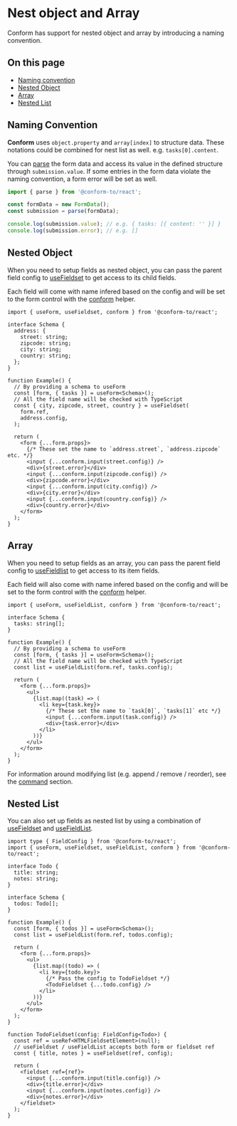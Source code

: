 # Nest object and Array

Conform has support for nested object and array by introducing a naming convention.

<!-- aside -->

## On this page

- [Naming convention](#naming-convention)
- [Nested Object](#nested-object)
- [Array](#array)
- [Nested List](#nested-list)

<!-- /aside -->

## Naming Convention

**Conform** uses `object.property` and `array[index]` to structure data. These notations could be combined for nest list as well. e.g. `tasks[0].content`.

You can [parse](/packages/conform-react/README.md#parse) the form data and access its value in the defined structure through `submission.value`. If some entries in the form data violate the naming convention, a form error will be set as well.

```ts
import { parse } from '@conform-to/react';

const formData = new FormData();
const submission = parse(formData);

console.log(submission.value); // e.g. { tasks: [{ content: '' }] }
console.log(submission.error); // e.g. []
```

## Nested Object

When you need to setup fields as nested object, you can pass the parent field config to [useFieldset](../packages/conform-react/README.md#usefieldset) to get access to its child fields.

Each field will come with name infered based on the config and will be set to the form control with the [conform](../packages/conform-react/README.md#conform) helper.

```tsx
import { useForm, useFieldset, conform } from '@conform-to/react';

interface Schema {
  address: {
    street: string;
    zipcode: string;
    city: string;
    country: string;
  };
}

function Example() {
  // By providing a schema to useForm
  const [form, { tasks }] = useForm<Schema>();
  // All the field name will be checked with TypeScript
  const { city, zipcode, street, country } = useFieldset(
    form.ref,
    address.config,
  );

  return (
    <form {...form.props}>
      {/* These set the name to `address.street`, `address.zipcode` etc. */}
      <input {...conform.input(street.config)} />
      <div>{street.error}</div>
      <input {...conform.input(zipcode.config)} />
      <div>{zipcode.error}</div>
      <input {...conform.input(city.config)} />
      <div>{city.error}</div>
      <input {...conform.input(country.config)} />
      <div>{country.error}</div>
    </form>
  );
}
```

## Array

When you need to setup fields as an array, you can pass the parent field config to [useFieldlist](../packages/conform-react/README.md#usefieldlist) to get access to its item fields.

Each field will also come with name infered based on the config and will be set to the form control with the [conform](../packages/conform-react/README.md#conform) helper.

```tsx
import { useForm, useFieldList, conform } from '@conform-to/react';

interface Schema {
  tasks: string[];
}

function Example() {
  // By providing a schema to useForm
  const [form, { tasks }] = useForm<Schema>();
  // All the field name will be checked with TypeScript
  const list = useFieldList(form.ref, tasks.config);

  return (
    <form {...form.props}>
      <ul>
        {list.map((task) => (
          <li key={task.key}>
            {/* These set the name to `task[0]`, `tasks[1]` etc */}
            <input {...conform.input(task.config)} />
            <div>{task.error}</div>
          </li>
        ))}
      </ul>
    </form>
  );
}
```

For information around modifying list (e.g. append / remove / reorder), see the [command](./command.md) section.

## Nested List

You can also set up fields as nested list by using a combination of [useFieldset](../packages/conform-react/README.md#usefieldset) and [useFieldList](../packages/conform-react/README.md#usefieldlist).

```tsx
import type { FieldConfig } from '@conform-to/react';
import { useForm, useFieldset, useFieldList, conform } from '@conform-to/react';

interface Todo {
  title: string;
  notes: string;
}

interface Schema {
  todos: Todo[];
}

function Example() {
  const [form, { todos }] = useForm<Schema>();
  const list = useFieldList(form.ref, todos.config);

  return (
    <form {...form.props}>
      <ul>
        {list.map((todo) => (
          <li key={todo.key}>
            {/* Pass the config to TodoFieldset */}
            <TodoFieldset {...todo.config} />
          </li>
        ))}
      </ul>
    </form>
  );
}

function TodoFieldset(config: FieldConfig<Todo>) {
  const ref = useRef<HTMLFieldsetElement>(null);
  // useFieldset / useFieldList accepts both form or fieldset ref
  const { title, notes } = useFieldset(ref, config);

  return (
    <fieldset ref={ref}>
      <input {...conform.input(title.config)} />
      <div>{title.error}</div>
      <input {...conform.input(notes.config)} />
      <div>{notes.error}</div>
    </fieldset>
  );
}
```
